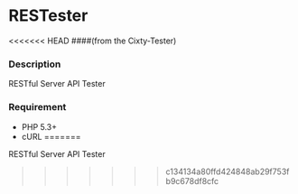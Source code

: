 RESTester
=========
<<<<<<< HEAD
####(from the Cixty-Tester)

### Description

RESTful Server API Tester

### Requirement

* PHP 5.3+
* cURL
=======

RESTful Server API Tester
>>>>>>> c134134a80ffd424848ab29f753fb9c678df8cfc
